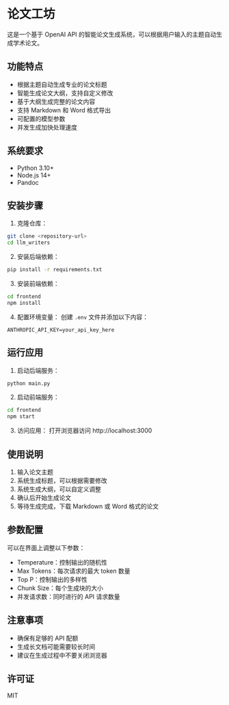 # 论文工坊

这是一个基于 OpenAI API 的智能论文生成系统，可以根据用户输入的主题自动生成学术论文。

## 功能特点

- 根据主题自动生成专业的论文标题
- 智能生成论文大纲，支持自定义修改
- 基于大纲生成完整的论文内容
- 支持 Markdown 和 Word 格式导出
- 可配置的模型参数
- 并发生成加快处理速度

## 系统要求

- Python 3.10+
- Node.js 14+
- Pandoc

## 安装步骤

1. 克隆仓库：
```bash
git clone <repository-url>
cd llm_writers
```

2. 安装后端依赖：
```bash
pip install -r requirements.txt
```

3. 安装前端依赖：
```bash
cd frontend
npm install
```

4. 配置环境变量：
创建 `.env` 文件并添加以下内容：
```
ANTHROPIC_API_KEY=your_api_key_here
```

## 运行应用

1. 启动后端服务：
```bash
python main.py
```

2. 启动前端服务：
```bash
cd frontend
npm start
```

3. 访问应用：
打开浏览器访问 http://localhost:3000

## 使用说明

1. 输入论文主题
2. 系统生成标题，可以根据需要修改
3. 系统生成大纲，可以自定义调整
4. 确认后开始生成论文
5. 等待生成完成，下载 Markdown 或 Word 格式的论文

## 参数配置

可以在界面上调整以下参数：

- Temperature：控制输出的随机性
- Max Tokens：每次请求的最大 token 数量
- Top P：控制输出的多样性
- Chunk Size：每个生成块的大小
- 并发请求数：同时进行的 API 请求数量

## 注意事项

- 确保有足够的 API 配额
- 生成长文档可能需要较长时间
- 建议在生成过程中不要关闭浏览器

## 许可证

MIT 